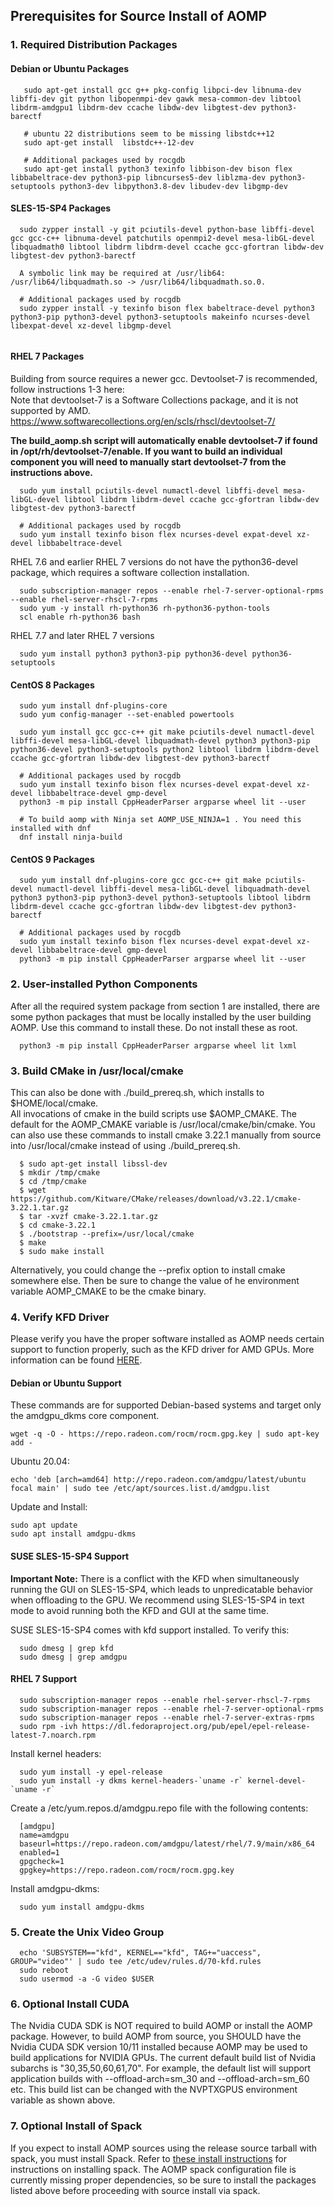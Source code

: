 ## Prerequisites for Source Install of AOMP

### 1. Required Distribution Packages

#### Debian or Ubuntu Packages

```
   sudo apt-get install gcc g++ pkg-config libpci-dev libnuma-dev libffi-dev git python libopenmpi-dev gawk mesa-common-dev libtool libdrm-amdgpu1 libdrm-dev ccache libdw-dev libgtest-dev python3-barectf

   # ubuntu 22 distributions seem to be missing libstdc++12
   sudo apt-get install  libstdc++-12-dev
   
   # Additional packages used by rocgdb
   sudo apt-get install python3 texinfo libbison-dev bison flex libbabeltrace-dev python3-pip libncurses5-dev liblzma-dev python3-setuptools python3-dev libpython3.8-dev libudev-dev libgmp-dev

```


#### SLES-15-SP4 Packages
```
  sudo zypper install -y git pciutils-devel python-base libffi-devel gcc gcc-c++ libnuma-devel patchutils openmpi2-devel mesa-libGL-devel libquadmath0 libtool libdrm libdrm-devel ccache gcc-gfortran libdw-dev libgtest-dev python3-barectf

  A symbolic link may be required at /usr/lib64: /usr/lib64/libquadmath.so -> /usr/lib64/libquadmath.so.0.

  # Additional packages used by rocgdb
  sudo zypper install -y texinfo bison flex babeltrace-devel python3 python3-pip python3-devel python3-setuptools makeinfo ncurses-devel libexpat-devel xz-devel libgmp-devel


```
#### RHEL 7 Packages
Building from source requires a newer gcc. Devtoolset-7 is recommended, follow instructions 1-3 here:<br>
Note that devtoolset-7 is a Software Collections package, and it is not supported by AMD.
https://www.softwarecollections.org/en/scls/rhscl/devtoolset-7/<br>

<b>The build_aomp.sh script will automatically enable devtoolset-7 if found in /opt/rh/devtoolset-7/enable. If you want to build an individual component you will need to manually start devtoolset-7 from the instructions above.</b><br>

```
  sudo yum install pciutils-devel numactl-devel libffi-devel mesa-libGL-devel libtool libdrm libdrm-devel ccache gcc-gfortran libdw-dev libgtest-dev python3-barectf

  # Additional packages used by rocgdb
  sudo yum install texinfo bison flex ncurses-devel expat-devel xz-devel libbabeltrace-devel
```
 RHEL 7.6 and earlier RHEL 7 versions do not have the python36-devel package, which requires a software collection installation.
```
  sudo subscription-manager repos --enable rhel-7-server-optional-rpms --enable rhel-server-rhscl-7-rpms
  sudo yum -y install rh-python36 rh-python36-python-tools
  scl enable rh-python36 bash
```

RHEL 7.7 and later RHEL 7 versions
```
  sudo yum install python3 python3-pip python36-devel python36-setuptools
```
#### CentOS 8 Packages
```
  sudo yum install dnf-plugins-core
  sudo yum config-manager --set-enabled powertools

  sudo yum install gcc gcc-c++ git make pciutils-devel numactl-devel libffi-devel mesa-libGL-devel libquadmath-devel python3 python3-pip python36-devel python3-setuptools python2 libtool libdrm libdrm-devel ccache gcc-gfortran libdw-dev libgtest-dev python3-barectf

  # Additional packages used by rocgdb
  sudo yum install texinfo bison flex ncurses-devel expat-devel xz-devel libbabeltrace-devel gmp-devel
  python3 -m pip install CppHeaderParser argparse wheel lit --user

  # To build aomp with Ninja set AOMP_USE_NINJA=1 . You need this installed with dnf
  dnf install ninja-build
```

#### CentOS 9 Packages
```
  sudo yum install dnf-plugins-core gcc gcc-c++ git make pciutils-devel numactl-devel libffi-devel mesa-libGL-devel libquadmath-devel python3 python3-pip python3-devel python3-setuptools libtool libdrm libdrm-devel ccache gcc-gfortran libdw-dev libgtest-dev python3-barectf

  # Additional packages used by rocgdb
  sudo yum install texinfo bison flex ncurses-devel expat-devel xz-devel libbabeltrace-devel gmp-devel
  python3 -m pip install CppHeaderParser argparse wheel lit --user
```

### 2. User-installed Python Components

After all the required system package from section 1 are installed, there are some python packages that must be locally installed by the user building AOMP. Use this command to install these.  Do not install these as root.

```
  python3 -m pip install CppHeaderParser argparse wheel lit lxml
```

### 3.  Build CMake in /usr/local/cmake

This can also be done with ./build_prereq.sh, which installs to $HOME/local/cmake.<br>
All invocations of cmake in the build scripts use $AOMP_CMAKE.  The default for the AOMP_CMAKE variable is /usr/local/cmake/bin/cmake. You can also use these commands to install cmake 3.22.1 manually from source into /usr/local/cmake instead of using ./build_prereq.sh.

```
  $ sudo apt-get install libssl-dev
  $ mkdir /tmp/cmake
  $ cd /tmp/cmake
  $ wget https://github.com/Kitware/CMake/releases/download/v3.22.1/cmake-3.22.1.tar.gz
  $ tar -xvzf cmake-3.22.1.tar.gz
  $ cd cmake-3.22.1
  $ ./bootstrap --prefix=/usr/local/cmake
  $ make
  $ sudo make install
```
Alternatively, you could change the --prefix option to install cmake somewhere else. Then be sure to change the value of he environment variable AOMP_CMAKE to be the cmake binary.

### 4. Verify KFD Driver

Please verify you have the proper software installed as AOMP needs certain support to function properly, such as the KFD driver for AMD GPUs.
More information can be found [HERE](https://rocmdocs.amd.com/en/latest/Installation_Guide/Installation-Guide.html).

#### Debian or Ubuntu Support
These commands are for supported Debian-based systems and target only the amdgpu_dkms core component.
```
wget -q -O - https://repo.radeon.com/rocm/rocm.gpg.key | sudo apt-key add -
```
Ubuntu 20.04:
```
echo 'deb [arch=amd64] http://repo.radeon.com/amdgpu/latest/ubuntu focal main' | sudo tee /etc/apt/sources.list.d/amdgpu.list
```
Update and Install:
```
sudo apt update
sudo apt install amdgpu-dkms
```

#### SUSE SLES-15-SP4 Support
<b>Important Note:</b>
There is a conflict with the KFD when simultaneously running the GUI on SLES-15-SP4, which leads to unpredicatable behavior when offloading to the GPU. We recommend using SLES-15-SP4 in text mode to avoid running both the KFD and GUI at the same time.

SUSE SLES-15-SP4 comes with kfd support installed. To verify this:
```
  sudo dmesg | grep kfd
  sudo dmesg | grep amdgpu
```

#### RHEL 7 Support
```
  sudo subscription-manager repos --enable rhel-server-rhscl-7-rpms
  sudo subscription-manager repos --enable rhel-7-server-optional-rpms
  sudo subscription-manager repos --enable rhel-7-server-extras-rpms
  sudo rpm -ivh https://dl.fedoraproject.org/pub/epel/epel-release-latest-7.noarch.rpm
```
Install kernel headers:
```
  sudo yum install -y epel-release
  sudo yum install -y dkms kernel-headers-`uname -r` kernel-devel-`uname -r`
```
Create a /etc/yum.repos.d/amdgpu.repo file with the following contents:
```
  [amdgpu]
  name=amdgpu
  baseurl=https://repo.radeon.com/amdgpu/latest/rhel/7.9/main/x86_64
  enabled=1
  gpgcheck=1
  gpgkey=https://repo.radeon.com/rocm/rocm.gpg.key
```
Install amdgpu-dkms:
```
  sudo yum install amdgpu-dkms
```

### 5. Create the Unix Video Group
```
  echo 'SUBSYSTEM=="kfd", KERNEL=="kfd", TAG+="uaccess", GROUP="video"' | sudo tee /etc/udev/rules.d/70-kfd.rules
  sudo reboot
  sudo usermod -a -G video $USER
```

### 6. Optional Install CUDA

The Nvidia CUDA SDK is NOT required to build AOMP or install the AOMP package. 
However, to build AOMP from source, you SHOULD have the Nvidia CUDA SDK version 10/11 installed because AOMP may be used to build applications for NVIDIA GPUs. The current default build list of Nvidia subarchs is "30,35,50,60,61,70".  For example, the default list will support application builds with --offload-arch=sm_30 and --offload-arch=sm_60 etc.  This build list can be changed with the NVPTXGPUS environment variable as shown above.


### 7. Optional Install of Spack

If you expect to install AOMP sources using the release source tarball with spack, you must install Spack. Refer to [these install instructions](https://spack.readthedocs.io/en/latest/getting_started.html#installation) for instructions on installing spack.
The AOMP spack configuration file is currently missing proper dependencies, so be sure to install the packages listed above before proceeding with source install via spack.
